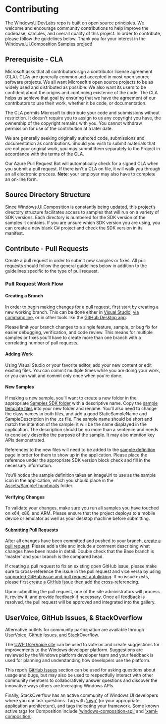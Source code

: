 # Contributing

The WindowsUIDevLabs repo is built on open source principles. We welcome and encourage community contributions to help improve the codebase, samples, and overall quality of this project. In order to contribute, please follow the guidelines below. Thank you for your interest in the Windows.UI.Composition Samples project!

## Prerequisite - CLA

Microsoft asks that all contributors sign a contributor license agreement (CLA).
CLAs are generally common and accepted in most open source software projects.
We all want Microsoft's open source projects to be as widely used and
distributed as possible. We also want its users to be confident about the
origins and continuing existence of the code. The CLA helps us achieve that
goal by ensuring that we have the agreement of our contributors to use their
work, whether it be code, or documentation.

The CLA permits Microsoft to distribute your code and submissions without 
restriction. It doesn't require you to assign to us any copyright you have, 
the ownership of the copyright remains with you. You cannot withdraw 
permission for use of the contribution at a later date.

We are generally seeking originally authored code, submissions and documentation 
as contributions. Should you wish to submit materials that are not your original
work, you may submit them separately to the Project in accordance with the terms
of the CLA.

Our Azure Pull Request Bot will automatically check for a signed CLA when you
submit a pull request. If there isn't a CLA on file, it will walk you through an all electronic process. **Note**: your employer may also have to complete an on-line form.

## Source Directory Structure

Since Windows.UI.Composition is constantly being updated, this project’s directory structure facilitates access to samples that will run on a variety of SDK versions. Each directory is numbered for the SDK version of the samples it contains. If you are unsure which SDK version you are using, you can create a new blank C# project and check the SDK version in its manifest.

## Contribute - Pull Requests

Create a pull request in order to submit new samples or fixes. All pull requests should follow the general guidelines below in addition to the guidelines specific to the type of pull request. 

### Pull Request Work Flow

#### Creating a Branch

In order to begin making changes for a pull request, first start by creating a new working branch. This can be done either in [Visual Studio](https://docs.microsoft.com/en-us/vsts/git/tutorial/branches?tabs=visual-studio), [via commandline](https://git-scm.com/book/en/v2/Git-Branching-Basic-Branching-and-Merging), or in other tools like the [GitHub Desktop app](https://help.github.com/desktop/guides/contributing-to-projects/creating-a-branch-for-your-work/). 

Please limit your branch changes to a single feature, sample, or bug fix for easier debugging, verification, and code review. This means for multiple samples or fixes you’ll have to create more than one branch with a correlating number of pull requests.

#### Adding Work

Using Visual Studio or your favorite editor, add your new content or edit existing files. You can commit multiple times while you are doing your work, or you can wait and commit only once when you're done.

#### New Samples

If making a new sample, you’ll want to create a new folder in the appropriate [Samples SDK folder](https://github.com/Microsoft/WindowsUIDevLabs/tree/master/SampleGallery/Samples) with a descriptive name. Copy the [sample template files](https://github.com/Microsoft/WindowsUIDevLabs/tree/master/SampleGallery/Samples/SampleTemplate) into your new folder and rename. You’ll also need to change the class names in both files, and add a good StaticSampleName and SampleDescription in the .cs file. The sample name should be short and match the intention of the sample; it will be the name displayed in the application. The description should be no more than a sentence and needs to concisely describe the purpose of the sample. It may also mention key APIs demonstrated.

References to the new files will need to be added to the [sample definition](https://github.com/Microsoft/WindowsUIDevLabs/blob/master/SampleGallery/Shared/SampleDefinition.cs) page in order for them to show up in the application. Please place the reference under the appropriate SDK version block check and fill in the necessary information. 

You’ll notice the sample definition takes an imageUrl to use as the sample icon in the application, which you should place in the [Assets/SampleThumbnails](https://github.com/Microsoft/WindowsUIDevLabs/tree/master/SampleGallery/Assets/SampleThumbnails) folder. 

#### Verifying Changes

To validate your changes, make sure you run all samples you have touched on x64, x86, and ARM. Please ensure that the project deploys to a mobile device or emulator as well as your desktop machine before submitting.

#### Submitting Pull Requests

After all changes have been committed and pushed to your branch, [create a pull request](https://github.com/Microsoft/WindowsUIDevLabs/compare). Please add a title and include a comment describing what changes have been made in detail. Double check that the Base branch is 'master' and your branch is the compared head. 

If creating a pull request to fix an existing open GitHub issue, please make sure to cross-reference the issue in the pull request and vice versa by using [supported GitHub issue and pull request autolinking](https://help.github.com/articles/autolinked-references-and-urls/). If no issue exists, please first [create a GitHub Issue](https://github.com/Microsoft/WindowsUIDevLabs/issues/new) then add the cross-referencing.

Upon submitting the pull request, one of the site administrators will process it, review it, and provide feedback if necessary. Once all feedback is resolved, the pull request will be approved and integrated into the gallery. 

## UserVoice, GitHub Issues, & StackOverflow

Alternative outlets for community participation are available through UserVoice, Github Issues, and StackOverflow. 

The [UWP UserVoice site](https://wpdev.uservoice.com/forums/110705-universal-windows-platform/category/58517-xaml-controls-composition) can be used to vote on and create suggestions for improvements to the Windows developer platform. Suggestions are reviewed by the Windows platform developer team and your feedback is used for planning and understanding how developers use the platform. 

This repo’s [GitHub Issues](https://github.com/Microsoft/WindowsUIDevLabs/issues) section can be used for asking questions about usage and bugs, but may also be used to respectfully interact with other community members to collaboratively answer questions and discover the innovative ways others are leveraging Windows APIs.

Finally, StackOverflow has an active community of Windows UI developers where you can ask questions. Tag with ['uwp'](https://stackoverflow.com/questions/tagged/uwp) (or your appropriate application architecture), and tags indicating your framework. Some known active tags for Composition include ['windows-composition-api'](https://stackoverflow.com/questions/tagged/windows-composition-api?mixed=1) and ['xaml-composition'](https://stackoverflow.com/questions/tagged/xaml-composition?mixed=1). 